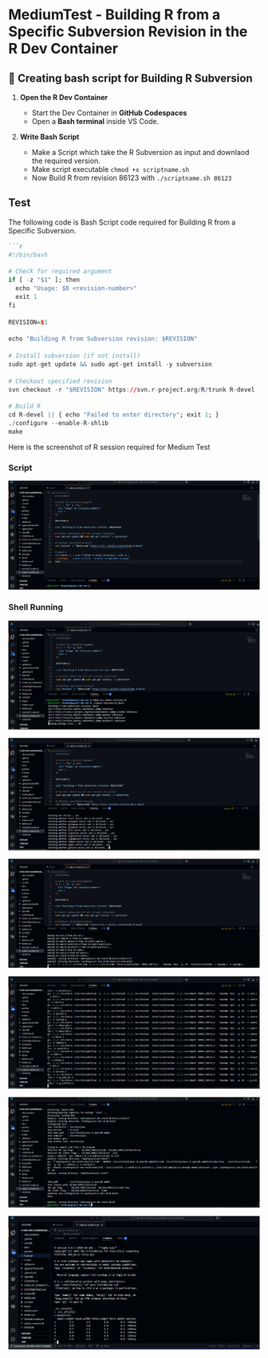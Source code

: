 # MediumTest - Building R from a Specific Subversion Revision in the R Dev Container

## 🚀 Creating bash script for Building R Subversion

1. **Open the R Dev Container**  
   - Start the Dev Container in **GitHub Codespaces**  
   - Open a **Bash terminal** inside VS Code.

2. **Write Bash Script**
   - Make a Script which take the R Subversion as input and downlaod the required version.
   - Make script executable `chmod +x scriptname.sh`
   - Now Build R from revision 86123 with `./scriptname.sh 86123`

## Test

The following code is Bash Script code required for Building R from a Specific Subversion.

```markdown
```r
#!/bin/bash

# Check for required argument
if [ -z "$1" ]; then
  echo "Usage: $0 <revision-number>"
  exit 1
fi

REVISION=$1

echo "Building R from Subversion revision: $REVISION"

# Install subversion (if not install)
sudo apt-get update && sudo apt-get install -y subversion

# Checkout specified revision
svn checkout -r "$REVISION" https://svn.r-project.org/R/trunk R-devel

# Build R
cd R-devel || { echo "Failed to enter directory"; exit 1; }
./configure --enable-R-shlib
make 
```

Here is the screenshot of R session required for Medium Test

### Script

![alt text](<image/image1.png>)

### Shell Running

![alt text](<image/image2.png>)

![alt text](<image/image3.png>)

![alt text](<image/image4.png>)

![alt text](<image/image5.png>)

![alt text](<image/image6.png>)

![alt text](<image/image7.png>)
